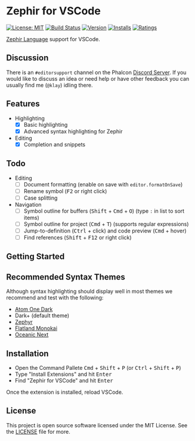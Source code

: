 # Zephir for VSCode

[![License: MIT](https://img.shields.io/badge/License-MIT-brightgreen.svg)](https://opensource.org/licenses/MIT)
[![Build Status](https://travis-ci.org/zephir-lang/zephir-vscode.svg?branch=master)](https://travis-ci.org/zephir-lang/zephir-vscode)
[![Version](https://vsmarketplacebadge.apphb.com/version-short/zephir-lang.zephir.svg)](https://marketplace.visualstudio.com/items?itemName=zephir-lang.zephir)
[![Installs](https://vsmarketplacebadge.apphb.com/installs-short/zephir-lang.zephir.svg)](https://marketplace.visualstudio.com/items?itemName=zephir-lang.zephir)
[![Ratings](https://vsmarketplacebadge.apphb.com/rating-short/zephir-lang.zephir.svg)](https://marketplace.visualstudio.com/items?itemName=zephir-lang.zephir)

[Zephir Language](https://zephir-lang.com) support for VSCode.

## Discussion

There is an `#editorsupport` channel on the Phalcon [Discord Server](https://discord.gg/PNFsSsr).
If you would like to discuss an idea or need help or have other feedback you can usually find me (`@klay`) idling there.

## Features

* Highlighting
  - [x] Basic highlighting
  - [x] Advanced syntax highlighting for Zephir

* Editing
  - [x] Completion and snippets

## Todo

* Editing
  - [ ] Document formatting (enable on save with `editor.formatOnSave`)
  - [ ] Rename symbol (<kbd>F2</kbd> or right click)
  - [ ] Case splitting

* Navigation
  - [ ] Symbol outline for buffers (<kbd>Shift</kbd> + <kbd>Cmd</kbd> + <kbd>O</kbd>) (type `:` in list to sort items)
  - [ ] Symbol outline for project (<kbd>Cmd</kbd> + <kbd>T</kbd>) (supports regular expressions)
  - [ ] Jump-to-definition (<kbd>Ctrl</kbd> + click) and code preview (<kbd>Cmd</kbd> + hover)
  - [ ] Find references (<kbd>Shift</kbd> + <kbd>F12</kbd> or right click)

## Getting Started

## Recommended Syntax Themes

Although syntax highlighting should display well in most themes we recommend and test with the following:

* [Atom One Dark](https://marketplace.visualstudio.com/items?itemName=freebroccolo.theme-atom-one-dark)
* Dark+ (default theme)
* [Zephyr](https://marketplace.visualstudio.com/items?itemName=atrX.vscode-zephyr-theme)
* [Flatland Monokai](https://marketplace.visualstudio.com/items?itemName=gerane.Theme-FlatlandMonokai)
* [Oceanic Next](https://marketplace.visualstudio.com/items?itemName=naumovs.theme-oceanicnext)

## Installation

* Open the Command Pallete <kbd>Cmd</kbd> + <kbd>Shift</kbd> + <kbd>P</kbd>
  (or <kbd>Ctrl</kbd> + <kbd>Shift</kbd> + <kbd>P</kbd>)
* Type "Install Extensions" and hit <kbd>Enter</kbd>
* Find "Zephir for VSCode" and hit <kbd>Enter</kbd>

Once the extension is installed, reload VSCode.

## License

This project is open source software licensed under the MIT License.
See the [LICENSE](hhttps://github.com/zephir-lang/zephir-vscode/blob/master/LICENSE) file for more.